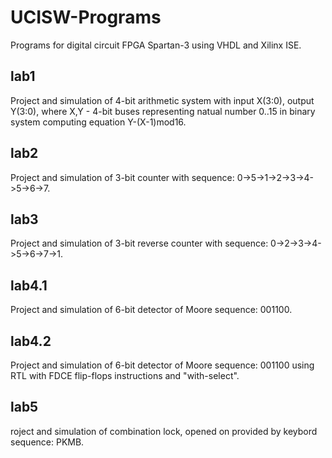# UCISW-Programs
Programs for digital circuit FPGA Spartan-3 using VHDL and Xilinx ISE.

## lab1
Project and simulation of 4-bit arithmetic system with input X(3:0), output Y(3:0), where X,Y - 4-bit buses representing natual number 0..15 in binary system computing equation Y-(X-1)mod16.

## lab2
Project and simulation of 3-bit counter with sequence: 0->5->1->2->3->4->5->6->7.

## lab3
Project and simulation of 3-bit reverse counter with sequence: 0->2->3->4->5->6->7->1.

## lab4.1
Project and simulation of 6-bit detector of Moore sequence: 001100.

## lab4.2
Project and simulation of 6-bit detector of Moore sequence: 001100 using RTL with FDCE flip-flops instructions and "with-select".

## lab5
roject and simulation of combination lock, opened on provided by keybord sequence: PKMB.

